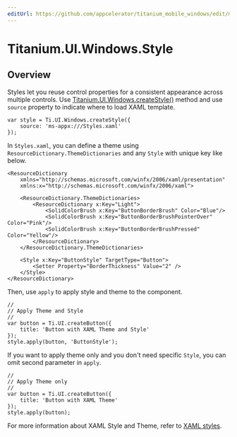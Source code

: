 ```yaml
---
editUrl: https://github.com/appcelerator/titanium_mobile_windows/edit/master/apidoc/WindowsOnly/Titanium.UI.Windows.Style.yml
---
```

# Titanium.UI.Windows.Style

<TypeHeader/>

## Overview

Styles let you reuse control properties for a consistent appearance across multiple controls.
Use [Titanium.UI.Windows.createStyle()](Titanium.UI.Windows.createStyle) method
and use `source` property to indicate where to load XAML template.

    var style = Ti.UI.Windows.createStyle({
        source: 'ms-appx:///Styles.xaml'
    });

In `Styles.xaml`, you can define a theme using `ResourceDictionary.ThemeDictionaries`
and any `Style` with unique key like below.

    <ResourceDictionary
        xmlns="http://schemas.microsoft.com/winfx/2006/xaml/presentation" 
        xmlns:x="http://schemas.microsoft.com/winfx/2006/xaml">

        <ResourceDictionary.ThemeDictionaries>
            <ResourceDictionary x:Key="Light">
                <SolidColorBrush x:Key="ButtonBorderBrush" Color="Blue"/>
                <SolidColorBrush x:Key="ButtonBorderBrushPointerOver" Color="Pink"/>
                <SolidColorBrush x:Key="ButtonBorderBrushPressed" Color="Yellow"/>
            </ResourceDictionary>
        </ResourceDictionary.ThemeDictionaries>
        
        <Style x:Key="ButtonStyle" TargetType="Button">
            <Setter Property="BorderThickness" Value="2" />
        </Style>
    </ResourceDictionary>

Then, use `apply` to apply style and theme to the component.

    //
    // Apply Theme and Style
    //
    var button = Ti.UI.createButton({
        title: 'Button with XAML Theme and Style'
    });
    style.apply(button, 'ButtonStyle');

If you want to apply theme only and you don't need specific `Style`, you can omit second parameter in `apply`.

    //
    // Apply Theme only
    //
    var button = Ti.UI.createButton({
        title: 'Button with XAML Theme'
    });
    style.apply(button);

For more information about XAML Style and Theme, 
refer to [XAML styles](https://docs.microsoft.com/en-us/windows/uwp/controls-and-patterns/xaml-styles).

<ApiDocs/>
